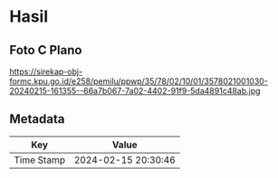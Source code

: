# Hasil

## Foto C Plano

https://sirekap-obj-formc.kpu.go.id/e258/pemilu/ppwp/35/78/02/10/01/3578021001030-20240215-161355--66a7b067-7a02-4402-91f9-5da4891c48ab.jpg


## Metadata

| Key        | Value               |
| ---------- | ------------------- |
| Time Stamp | 2024-02-15 20:30:46 |



